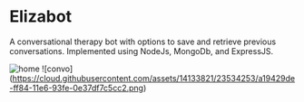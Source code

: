 # Elizabot
A conversational therapy bot with options to save and retrieve previous conversations. Implemented using NodeJs, MongoDb, and ExpressJS.

![home](https://cloud.githubusercontent.com/assets/14133821/23534254/a1947c0e-ff84-11e6-95f0-886cfd751df8.png)
![convo] (https://cloud.githubusercontent.com/assets/14133821/23534253/a19429de-ff84-11e6-93fe-0e37df7c5cc2.png)
